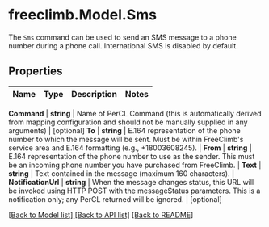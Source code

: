 # freeclimb.Model.Sms
The `Sms` command can be used to send an SMS message to a phone number during a phone call. International SMS is disabled by default.



## Properties

Name | Type | Description | Notes
------------ | ------------- | ------------- | -------------

**Command** | **string** | Name of PerCL Command (this is automatically derived from mapping configuration and should not be manually supplied in any arguments) | [optional] 
**To** | **string** | E.164 representation of the phone number to which the message will be sent. Must be within FreeClimb&#39;s service area and E.164 formatting (e.g., +18003608245). | 
**From** | **string** | E.164 representation of the phone number to use as the sender. This must be an incoming phone number you have purchased from FreeClimb. | 
**Text** | **string** | Text contained in the message (maximum 160 characters). | 
**NotificationUrl** | **string** | When the message changes status, this URL will be invoked using HTTP POST with the messageStatus parameters. This is a notification only; any PerCL returned will be ignored. | [optional] 


 [[Back to Model list]](../README.md#documentation-for-models) [[Back to API list]](../README.md#documentation-for-api-endpoints) [[Back to README]](../README.md)



